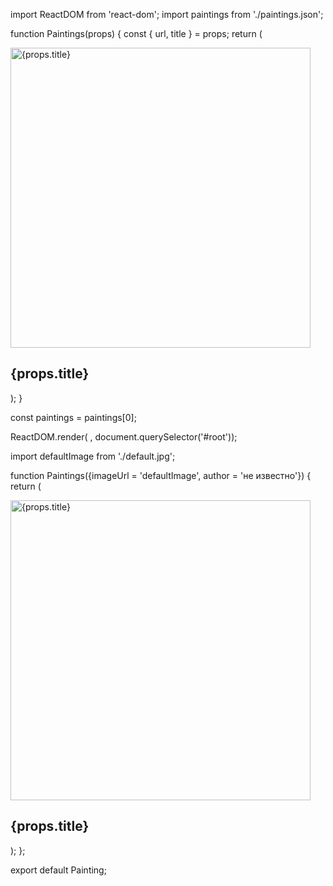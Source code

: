 <!--
- содержимое папки public не проходит через webpack, оптимизаторы, что либо, поэтому храним всё в src
- props = properties
- propTypes доустанавливать npm i prop-types
- абсолютные импорты ставить выше локальных
-->

<!--
- если есть jsx, то не нужно импортировать реакт в каждый компонент
  - бабел переводит jsx код в js
    - React.createElement('span', { children: 'Привет' }); - старое
    - const elem1 = <span>Привет</span>; - новое
- разница xml от html - в одинарных тегах должен быть вконце слэш /
- компонент - это ф-ция для динамических данных

- если рендерить с jsx-тег именованным с маленькой буквы <painting /> - то jsx
  создаст тег <painting></painting>, а если с большой, то он воспринимает как
  имя локальной переменной из доступной области видимости
  - если хотим передать настройки компонента (пропсы), то значение строки должно
    быть в двойных кавычках, а значение числа как jsx-выражение в фигурных
    скобках <Painting a="5" b={10} />
    - для этого в нашей ф-ции пишем только один параметр - props - function
      Painting(props) {return ()}; тогда он передастся как объект со всеми
      свойствами
    - ReactDOM.render(<Painting a="5" b={10} />,
      document.querySelector('#root'));
    - деструктуризацию при этом можно сделать отдельно через переменную внутри
      ф-ции, но лучше как параметр-->

<!--
- Названия файлов-компонентов можно называть как с маленькой, так и с большой буквы с расширением .js или .jsx (без разницы)
 -->

import ReactDOM from 'react-dom'; import paintings from './paintings.json';

function Paintings(props) { const { url, title } = props; return ( <div>
<img src={props.url} alt={props.title} width="480" /> <h2>{props.title}</h2>

</div> ); }

const paintings = paintings[0];

ReactDOM.render( <Painting a={painting.url} b={painting.title} />,
document.querySelector('#root'));

<!--
- если компонент Painting, то и локальную переменную лучше Painting
- импорт данных делаем в App()
    - собираем всё в ф-ции App и ретёрним на экспорт
- дефолтное значение можно передать сразу в деструктуризации {imageUrl = 'defaultImage', author = 'не известно'}
 -->

import defaultImage from './default.jpg';

function Paintings({imageUrl = 'defaultImage', author = 'не известно'}) { return
( <div> <img src={props.url} alt={props.title} width="480" />

<h2>{props.title}</h2> </div> ); };

export default Painting;
